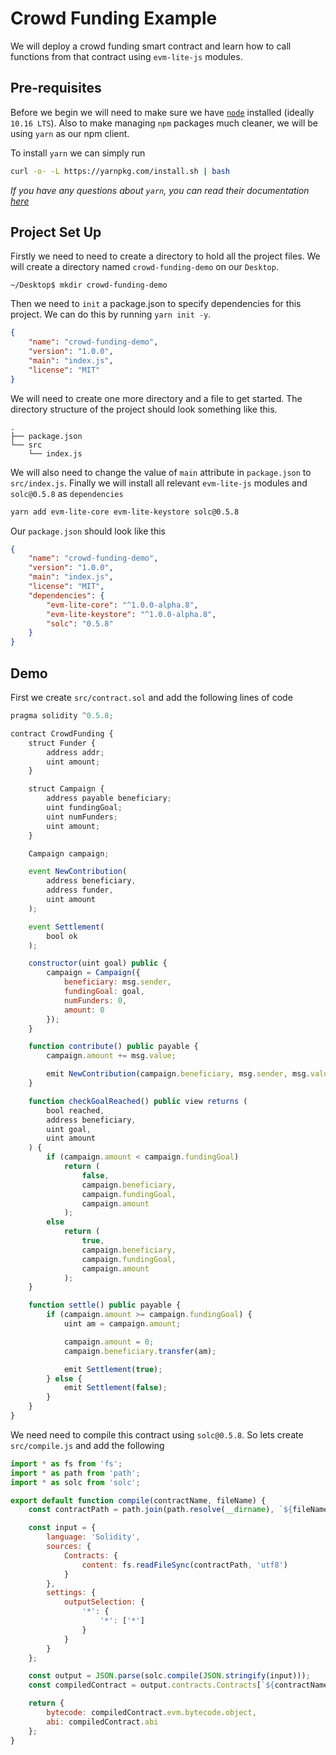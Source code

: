 # Crowd Funding Example

We will deploy a crowd funding smart contract and learn how to call functions from that contract using `evm-lite-js` modules.

## Pre-requisites

Before we begin we will need to make sure we have [`node`](https://nodejs.org/en/) installed (ideally `10.16 LTS`). Also to make managing `npm` packages much cleaner, we will be using `yarn` as our npm client.

To install `yarn` we can simply run

```bash
curl -o- -L https://yarnpkg.com/install.sh | bash
```

_If you have any questions about `yarn`, you can read their documentation [here](https://yarnpkg.com/lang/en/docs/)_

## Project Set Up

Firstly we need to need to create a directory to hold all the project files. We will create a directory named `crowd-funding-demo` on our `Desktop`.

```
~/Desktop$ mkdir crowd-funding-demo
```

Then we need to `init` a package.json to specify dependencies for this project. We can do this by running `yarn init -y`.

```json
{
	"name": "crowd-funding-demo",
	"version": "1.0.0",
	"main": "index.js",
	"license": "MIT"
}
```

We will need to create one more directory and a file to get started. The directory structure of the project should look something like this.

```console
.
├── package.json
└── src
    └── index.js
```

We will also need to change the value of `main` attribute in `package.json` to `src/index.js`.
Finally we will install all relevant `evm-lite-js` modules and `solc@0.5.8` as `dependencies`

```bash
yarn add evm-lite-core evm-lite-keystore solc@0.5.8
```

Our `package.json` should look like this

```json
{
	"name": "crowd-funding-demo",
	"version": "1.0.0",
	"main": "index.js",
	"license": "MIT",
	"dependencies": {
		"evm-lite-core": "^1.0.0-alpha.8",
		"evm-lite-keystore": "^1.0.0-alpha.8",
		"solc": "0.5.8"
	}
}
```

## Demo

First we create `src/contract.sol` and add the following lines of code

```javascript
pragma solidity ^0.5.8;

contract CrowdFunding {
    struct Funder {
        address addr;
        uint amount;
    }

    struct Campaign {
        address payable beneficiary;
        uint fundingGoal;
        uint numFunders;
        uint amount;
    }

    Campaign campaign;

    event NewContribution(
        address beneficiary,
        address funder,
        uint amount
    );

    event Settlement(
        bool ok
    );

    constructor(uint goal) public {
        campaign = Campaign({
            beneficiary: msg.sender,
            fundingGoal: goal,
            numFunders: 0,
            amount: 0
        });
    }

    function contribute() public payable {
        campaign.amount += msg.value;

        emit NewContribution(campaign.beneficiary, msg.sender, msg.value);
    }

    function checkGoalReached() public view returns (
        bool reached,
        address beneficiary,
        uint goal,
        uint amount
    ) {
        if (campaign.amount < campaign.fundingGoal)
            return (
                false,
                campaign.beneficiary,
                campaign.fundingGoal,
                campaign.amount
            );
        else
            return (
                true,
                campaign.beneficiary,
                campaign.fundingGoal,
                campaign.amount
            );
    }

    function settle() public payable {
        if (campaign.amount >= campaign.fundingGoal) {
            uint am = campaign.amount;

            campaign.amount = 0;
            campaign.beneficiary.transfer(am);

            emit Settlement(true);
        } else {
            emit Settlement(false);
        }
    }
}
```

We need need to compile this contract using `solc@0.5.8`. So lets create `src/compile.js` and add the following

```javascript
import * as fs from 'fs';
import * as path from 'path';
import * as solc from 'solc';

export default function compile(contractName, fileName) {
	const contractPath = path.join(path.resolve(__dirname), `${fileName}.sol`);

	const input = {
		language: 'Solidity',
		sources: {
			Contracts: {
				content: fs.readFileSync(contractPath, 'utf8')
			}
		},
		settings: {
			outputSelection: {
				'*': {
					'*': ['*']
				}
			}
		}
	};

	const output = JSON.parse(solc.compile(JSON.stringify(input)));
	const compiledContract = output.contracts.Contracts[`${contractName}`];

	return {
		bytecode: compiledContract.evm.bytecode.object,
		abi: compiledContract.abi
	};
}
```
